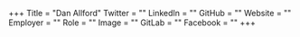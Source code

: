 +++
Title = "Dan Allford"
Twitter = ""
LinkedIn = ""
GitHub = ""
Website = ""
Employer = ""
Role = ""
Image = ""
GitLab = ""
Facebook = ""
+++
